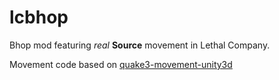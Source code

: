 # lcbhop
Bhop mod featuring *real* **Source** movement in Lethal Company.

Movement code based on [quake3-movement-unity3d](https://github.com/WiggleWizard/quake3-movement-unity3d/tree/master)

